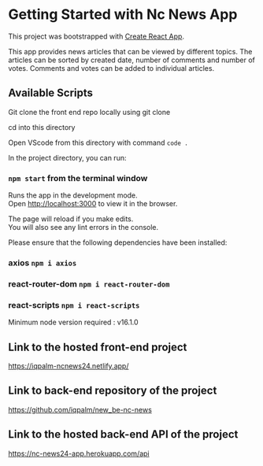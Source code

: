 # Getting Started with Nc News App

This project was bootstrapped with [Create React App](https://github.com/facebook/create-react-app).

This app provides news articles that can be viewed by different topics. The articles can be sorted by created date, number of comments and number of votes. Comments and votes can be added to individual articles.

## Available Scripts

Git clone the front end repo locally using git clone <repo-url>

cd into this directory

Open VScode from this directory with command `code .`

In the project directory, you can run:

### `npm start` from the terminal window

Runs the app in the development mode.\
Open [http://localhost:3000](http://localhost:3000) to view it in the browser.

The page will reload if you make edits.\
You will also see any lint errors in the console.

Please ensure that the following dependencies have been installed:

### axios `npm i axios`

### react-router-dom `npm i react-router-dom`

### react-scripts `npm i react-scripts`

Minimum node version required : v16.1.0

## Link to the hosted front-end project

https://iqpalm-ncnews24.netlify.app/

## Link to back-end repository of the project

https://github.com/iqpalm/new_be-nc-news

## Link to the hosted back-end API of the project

https://nc-news24-app.herokuapp.com/api
